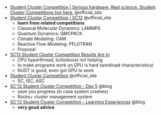 *   [Student Cluster Competition | Serious hardware. Real science. Student Cluster Competitions live here.](http://www.studentclustercomp.com/) @official_site
*   [Student Cluster Competition | SC12](http://sc12.supercomputing.org/content/student-cluster-competition) @official_site
    *   <strong>learn from related competitions</strong>
    *   Classical Molecular Dynamics: LAMMPS
    *   Quantum Dynamics: QMCPACK
    *   Climate Modeling: CAM
    *   Reactive Flow Modeling: PFLOTRAN
    *   Proposal
* [SC13 Student Cluster Competition Results Are In](http://www.hpcwire.com/2013/11/25/sc13-student-cluster-competition-results/)
  * CPU hyperthread, turboboost not helping
  * to make programs work on GPU is hard (workload characteristics)
  * NUDT is good, even got GPU to work
* [Student Cluster Competition](http://www.studentclustercomp.com/history/) @official_site
  * SC, ISC, ASC
*   [SC'12 Student Cluster Competition - Day 5](http://www.shanetarleton.com/sc12-student-cluster-competition-day-5/) @blog
    *   save you progress (in case system crashes)
    *   Rocks+ cluster management system
*   [SC'12 Student Cluster Competition - Learning Experiences](http://www.shanetarleton.com/sc12-student-cluster-competition-learning-experiences/) @blog
    *   <strong>very good advice</strong>